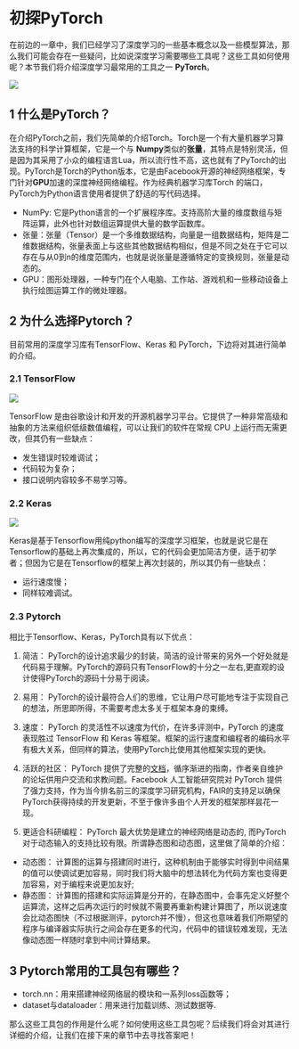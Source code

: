 # 初探PyTorch

在前边的一章中，我们已经学习了深度学习的一些基本概念以及一些模型算法，那么我们可能会存在一些疑问，比如说深度学习需要哪些工具呢？这些工具如何使用呢？本节我们将介绍深度学习最常用的工具之一 **PyTorch**。

![](../img/pytorch1.jfif)

## 1 什么是PyTorch？

在介绍PyTorch之前，我们先简单的介绍Torch。Torch是一个有大量机器学习算法支持的科学计算框架，它是一个与 **Numpy**类似的**张量**，其特点是特别灵活，但是因为其采用了小众的编程语言Lua，所以流行性不高，这也就有了PyTorch的出现。PyTorch是Torch的Python版本，它是由Facebook开源的神经网络框架，专门针对**GPU**加速的深度神经网络编程。作为经典机器学习库Torch 的端口，PyTorch为Python语言使用者提供了舒适的写代码选择。

- NumPy: 它是Python语言的一个扩展程序库。支持高阶大量的维度数组与矩阵运算，此外也针对数组运算提供大量的数学函数库。
- 张量：张量（Tensor）是一个多维数据结构，向量是一组数据结构，矩阵是二维数据结构，张量表面上与这些其他数据结构相似，但是不同之处在于它可以存在与从0到n的维度范围内，也就是说张量是遵循特定的变换规则，张量是动态的。
- GPU：图形处理器，一种专门在个人电脑、工作站、游戏机和一些移动设备上执行绘图运算工作的微处理器。

## 2 为什么选择Pytorch？

目前常用的深度学习库有TensorFlow、Keras 和 PyTorch，下边将对其进行简单的介绍。

### 2.1 TensorFlow

![](../img/TensorFlow.png)

TensorFlow 是由谷歌设计和开发的开源机器学习平台。它提供了一种非常高级和抽象的方法来组织低级数值编程，可以让我们的软件在常规 CPU 上运行而无需更改，但其仍有一些缺点：

- 发生错误时较难调试；
- 代码较为复杂；
- 接口说明内容较多不易学习等。

### 2.2 Keras 

![](../img/Keras.png)

Keras是基于Tensorflow用纯python编写的深度学习框架，也就是说它是在Tensorflow的基础上再次集成的，所以，它的代码会更加简洁方便，适于初学者；但因为它是在Tensorflow的框架上再次封装的，所以其仍有一些缺点：

- 运行速度慢；
- 同样较难调试。

### 2.3 Pytorch

相比于Tensorflow、Keras，PyTorch具有以下优点：

1. 简洁：
PyTorch的设计追求最少的封装，简洁的设计带来的另外一个好处就是代码易于理解。PyTorch的源码只有TensorFlow的十分之一左右,更直观的设计使得PyTorch的源码十分易于阅读。

2. 易用：
PyTorch的设计最符合人们的思维，它让用户尽可能地专注于实现自己的想法，所思即所得，不需要考虑太多关于框架本身的束缚。

3. 速度：
PyTorch 的灵活性不以速度为代价，在许多评测中，PyTorch 的速度表现胜过 TensorFlow 和 Keras 等框架。框架的运行速度和编程者的编码水平有极大关系，但同样的算法，使用PyTorch比使用其他框架实现的更快。

4. 活跃的社区：
PyTorch 提供了完整的[文档](https://pytorch.org/tutorials/)，循序渐进的指南，作者亲自维护的论坛供用户交流和求教问题。Facebook 人工智能研究院对 PyTorch 提供了强力支持，作为当今排名前三的深度学习研究机构，FAIR的支持足以确保PyTorch获得持续的开发更新，不至于像许多由个人开发的框架那样昙花一现。

5. 更适合科研编程：
PyTorch 最大优势是建立的神经网络是动态的, 而PyTorch对于动态输入的支持比较有限。所谓静态图和动态图，这里做了简单的介绍：

- 动态图： 计算图的运算与搭建同时进行，这种机制由于能够实时得到中间结果的值可以使调试更加容易，同时我们将大脑中的想法转化为代码方案也变得更加容易，对于编程来说更加友好;
- 静态图： 计算图的搭建和实际运算是分开的，在静态图中，会事先定义好整个运算流，这样之后再次运行的时候就不需要再重新构建计算图了，所以说速度会比动态图快（不过根据测评，pytorch并不慢），但这也意味着我们所期望的程序与编译器实际执行之间会存在更多的代沟，代码中的错误较难发现，无法像动态图一样随时拿到中间计算结果。

## 3 Pytorch常用的工具包有哪些？

- torch.nn：用来搭建神经网络层的模块和一系列loss函数等；
- dataset与dataloader：用来进行加载训练、测试数据等.

那么这些工具包的作用是什么呢？如何使用这些工具包呢？后续我们将会对其进行详细的介绍，让我们在接下来的章节中去寻找答案吧！
